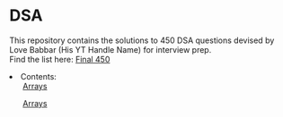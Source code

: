 # DSA
This repository contains the solutions to 450 DSA questions devised by Love Babbar (His YT Handle Name) for interview prep.<br/>
Find the list here: <a href="https://docs.google.com/spreadsheets/d/1FMdN_OCfOI0iAeDlqswCiC2DZzD4nPsb/edit#gid=1773184282">Final 450</a><br/>
<li>
  Contents:
  <ul><a href="https://github.com/v-sonawane/DSA/tree/main/Arrays">Arrays</a></ul>
  <ul><a href="https://github.com/v-sonawane/DSA/tree/main/BinaryTrees">Arrays</a></ul>
  </li>
